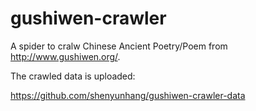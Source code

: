 # gushiwen-crawler
A spider to cralw Chinese Ancient Poetry/Poem from http://www.gushiwen.org/.

The crawled data is uploaded:

https://github.com/shenyunhang/gushiwen-crawler-data
